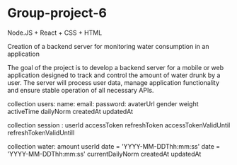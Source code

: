 # Group-project-6

Node.JS + React + CSS + HTML

Creation of a backend server for monitoring water consumption in an application

The goal of the project is to develop a backend server for a mobile or web application designed to track and control the amount of water drunk by a user. The server will process user data, manage application functionality and ensure stable operation of all necessary APIs.

collection users:
name:
email:
password:
avaterUrl
gender
weight
activeTime
dailyNorm
createdAt
updatedAt

collection session :
userId
accessToken
refreshToken
accessTokenValidUntil
refreshTokenValidUntill

collection water:
amount
userId
date = 'YYYY-MM-DDThh:mm:ss'
date  = 'YYYY-MM-DDThh:mm:ss'
currentDailyNorm
createdAt
updatedAt
